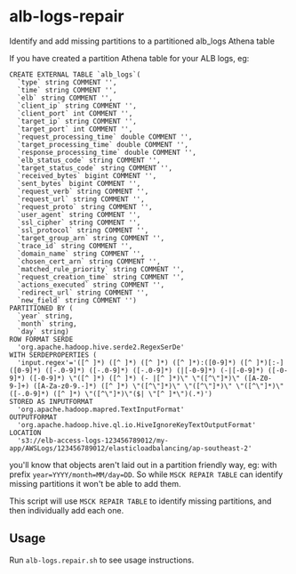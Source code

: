 # alb-logs-repair
Identify and add missing partitions to a partitioned alb_logs Athena table

If you have created a partition Athena table for your ALB logs, eg:
```
CREATE EXTERNAL TABLE `alb_logs`(
  `type` string COMMENT '', 
  `time` string COMMENT '', 
  `elb` string COMMENT '', 
  `client_ip` string COMMENT '', 
  `client_port` int COMMENT '', 
  `target_ip` string COMMENT '', 
  `target_port` int COMMENT '', 
  `request_processing_time` double COMMENT '', 
  `target_processing_time` double COMMENT '', 
  `response_processing_time` double COMMENT '', 
  `elb_status_code` string COMMENT '', 
  `target_status_code` string COMMENT '', 
  `received_bytes` bigint COMMENT '', 
  `sent_bytes` bigint COMMENT '', 
  `request_verb` string COMMENT '', 
  `request_url` string COMMENT '', 
  `request_proto` string COMMENT '', 
  `user_agent` string COMMENT '', 
  `ssl_cipher` string COMMENT '', 
  `ssl_protocol` string COMMENT '', 
  `target_group_arn` string COMMENT '', 
  `trace_id` string COMMENT '', 
  `domain_name` string COMMENT '', 
  `chosen_cert_arn` string COMMENT '', 
  `matched_rule_priority` string COMMENT '', 
  `request_creation_time` string COMMENT '', 
  `actions_executed` string COMMENT '', 
  `redirect_url` string COMMENT '', 
  `new_field` string COMMENT '')
PARTITIONED BY ( 
  `year` string, 
  `month` string, 
  `day` string)
ROW FORMAT SERDE 
  'org.apache.hadoop.hive.serde2.RegexSerDe' 
WITH SERDEPROPERTIES ( 
  'input.regex'='([^ ]*) ([^ ]*) ([^ ]*) ([^ ]*):([0-9]*) ([^ ]*)[:-]([0-9]*) ([-.0-9]*) ([-.0-9]*) ([-.0-9]*) (|[-0-9]*) (-|[-0-9]*) ([-0-9]*) ([-0-9]*) \"([^ ]*) ([^ ]*) (- |[^ ]*)\" \"([^\"]*)\" ([A-Z0-9-]+) ([A-Za-z0-9.-]*) ([^ ]*) \"([^\"]*)\" \"([^\"]*)\" \"([^\"]*)\" ([-.0-9]*) ([^ ]*) \"([^\"]*)\"($| \"[^ ]*\")(.*)') 
STORED AS INPUTFORMAT 
  'org.apache.hadoop.mapred.TextInputFormat' 
OUTPUTFORMAT 
  'org.apache.hadoop.hive.ql.io.HiveIgnoreKeyTextOutputFormat'
LOCATION
  's3://elb-access-logs-123456789012/my-app/AWSLogs/123456789012/elasticloadbalancing/ap-southeast-2'
```

you'll know that objects aren't laid out in a partition friendly way, eg: with prefix `year=YYYY/month=MM/day=DD`. So while `MSCK REPAIR TABLE` can identify missing partitions it won't be able to add them.

This script will use `MSCK REPAIR TABLE` to identify missing partitions, and then individually add each one.

## Usage

Run `alb-logs.repair.sh` to see usage instructions.

